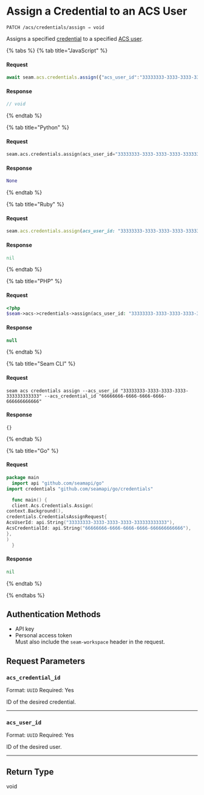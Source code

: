 # Assign a Credential to an ACS User

```
PATCH /acs/credentials/assign ⇒ void
```

Assigns a specified [credential](../../../capability-guides/access-systems/managing-credentials.md) to a specified [ACS user](https://docs.seam.co/latest/capability-guides/access-systems/user-management).

{% tabs %}
{% tab title="JavaScript" %}
#### Request

```javascript
await seam.acs.credentials.assign({"acs_user_id":"33333333-3333-3333-3333-333333333333","acs_credential_id":"66666666-6666-6666-6666-666666666666"})
```

#### Response

```javascript
// void
```
{% endtab %}

{% tab title="Python" %}
#### Request

```python
seam.acs.credentials.assign(acs_user_id="33333333-3333-3333-3333-333333333333", acs_credential_id="66666666-6666-6666-6666-666666666666")
```

#### Response

```python
None
```
{% endtab %}

{% tab title="Ruby" %}
#### Request

```ruby
seam.acs.credentials.assign(acs_user_id: "33333333-3333-3333-3333-333333333333", acs_credential_id: "66666666-6666-6666-6666-666666666666")
```

#### Response

```ruby
nil
```
{% endtab %}

{% tab title="PHP" %}
#### Request

```php
<?php
$seam->acs->credentials->assign(acs_user_id: "33333333-3333-3333-3333-333333333333",acs_credential_id: "66666666-6666-6666-6666-666666666666")
```

#### Response

```php
null
```
{% endtab %}

{% tab title="Seam CLI" %}
#### Request

```seam_cli
seam acs credentials assign --acs_user_id "33333333-3333-3333-3333-333333333333" --acs_credential_id "66666666-6666-6666-6666-666666666666"
```

#### Response

```seam_cli
{}
```
{% endtab %}

{% tab title="Go" %}
#### Request

```go
package main
  import api "github.com/seamapi/go"
import credentials "github.com/seamapi/go/credentials"

  func main() {
  client.Acs.Credentials.Assign(
context.Background(),
credentials.CredentialsAssignRequest{
AcsUserId: api.String("33333333-3333-3333-3333-333333333333"),
AcsCredentialId: api.String("66666666-6666-6666-6666-666666666666"),
},
)
  }
```

#### Response

```go
nil
```
{% endtab %}

{% endtabs %}

## Authentication Methods

- API key
- Personal access token
  <br>Must also include the `seam-workspace` header in the request.

## Request Parameters

### `acs_credential_id`

Format: `UUID`
Required: Yes

ID of the desired credential.

***

### `acs_user_id`

Format: `UUID`
Required: Yes

ID of the desired user.

***

## Return Type

void
